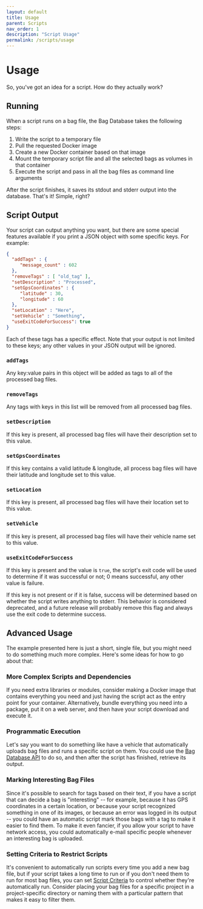```yaml
---
layout: default
title: Usage
parent: Scripts
nav_order: 1
description: "Script Usage"
permalink: /scripts/usage
---
```


# Usage

So, you've got an idea for a script.  How do they actually work?

## Running

When a script runs on a bag file, the Bag Database takes the following steps:

1. Write the script to a temporary file
2. Pull the requested Docker image
3. Create a new Docker container based on that image
4. Mount the temporary script file and all the selected bags as volumes in that container
5. Execute the script and pass in all the bag files as command line arguments

After the script finishes, it saves its stdout and stderr output into the database.
That's it!  Simple, right?

## Script Output

Your script can output anything you want, but there are some special features available if
you print a JSON object with some specific keys.  For example:

```json
{
  "addTags" : {
     "message_count" : 602
  },
  "removeTags" : [ "old_tag" ],
  "setDescription" : "Processed",
  "setGpsCoordinates" : {
     "latitude" : 30,
     "longitude" : 60
  },
  "setLocation" : "Here",
  "setVehicle" : "Something",
  "useExitCodeForSuccess": true
}
```

Each of these tags has a specific effect.  Note that your output is not limited to these keys;
any other values in your JSON output will be ignored.

### `addTags`

Any key:value pairs in this object will be added as tags to all of the processed bag files.

### `removeTags`

Any tags with keys in this list will be removed from all processed bag files.

### `setDescription`

If this key is present, all processed bag files will have their description set to this value.

### `setGpsCoordinates`

If this key contains a valid latitude & longitude, all process bag files will have their
latitude and longitude set to this value.

### `setLocation`

If this key is present, all processed bag files will have their location set to this value.

### `setVehicle`

If this key is present, all processed bag files will have their vehicle name set to this value.

### `useExitCodeForSuccess`

If this key is present and the value is `true`, the script's exit code will be used to determine
if it was successful or not; 0 means successful, any other value is failure.

If this key is not present or if it is false, success will be determined based on whether the script
writes anything to stderr.  This behavior is considered deprecated, and a future release will probably
remove this flag and always use the exit code to determine success.

## Advanced Usage

The example presented here is just a short, single file, but you might need to do something
much more complex.  Here's some ideas for how to go about that:

### More Complex Scripts and Dependencies

If you need extra libraries or modules, consider making a Docker image that contains everything
you need and just having the script act as the entry point for your container.  Alternatively,
bundle everything you need into a package, put it on a web server, and then have your script
download and execute it.

### Programmatic Execution

Let's say you want to do something like have a vehicle that automatically uploads bag files
and runs a specific script on them.  You could use the [Bag Database API](../rest-api) to do so,
and then after the script has finished, retrieve its output.

### Marking Interesting Bag Files

Since it's possible to search for tags based on their text, if you have a script that can decide
a bag is "interesting" -- for example, because it has GPS coordinates in a certain location, or
because your script recognized something in one of its images, or because an error was logged
in its output -- you could have an automatic script mark those bags with a tag to make it easier
to find them.  To make it even fancier, if you allow your script to have network access, you could
automatically e-mail specific people whenever an interesting bag is uploaded.

### Setting Criteria to Restrict Scripts

It's convenient to automatically run scripts every time you add a new bag file, but if
your script takes a long time to run or if you don't need them to run for most bag files,
you can set [Script Criteria](../scripts/#run-criteria) to control whether they're automatically run.
Consider placing your bag files for a specific project in a project-specific directory
or naming them with a particular pattern that makes it easy to filter them.